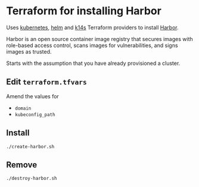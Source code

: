 # Terraform for installing Harbor

Uses [kubernetes](https://www.terraform.io/docs/providers/kubernetes/index.html), [helm](https://www.terraform.io/docs/providers/helm/index.html) and [k14s](https://github.com/k14s/terraform-provider-k14s) Terraform providers to install [Harbor](https://goharbor.io).

Harbor is an open source container image registry that secures images with role-based access control, scans images for vulnerabilities, and signs images as trusted.

Starts with the assumption that you have already provisioned a cluster.

## Edit `terraform.tfvars`

Amend the values for

* `domain`
* `kubeconfig_path`

## Install

```
./create-harbor.sh
```

## Remove

```
./destroy-harbor.sh
```
